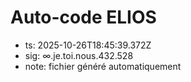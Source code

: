 # Auto-code ELIOS
- ts: 2025-10-26T18:45:39.372Z
- sig: ∞.je.toi.nous.432.528
- note: fichier généré automatiquement